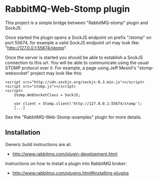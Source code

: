 RabbitMQ-Web-Stomp plugin
=========================

This project is a simple bridge between "RabbitMQ-stomp" plugin and
SockJS.

Once started the plugin opens a SockJS endpoint on prefix "/stomp" on
port 55674, for example a valid SockJS endpoint url may look like:
"http://127.0.0.1:55674/stomp".

Once the server is started you should be able to establish a SockJS
connection to this url. You will be able to communicate using the
usual STOMP protocol over it. For example, a page using Jeff Mesnil's
"stomp-websocket" project may look like this:


    <script src="http://cdn.sockjs.org/sockjs-0.3.min.js"></script>
    <script src="stomp.js"></script>
    <script>
        Stomp.WebSocketClass = SockJS;

        var client = Stomp.client('http://127.0.0.1:55674/stomp');
        [...]

See the "RabbitMQ-Web-Stomp-examples" plugin for more details.


Installation
------------

Generic build instructions are at:

 * http://www.rabbitmq.com/plugin-development.html

Instructions on how to install a plugin into RabbitMQ broker:

  * http://www.rabbitmq.com/plugins.html#installing-plugins
